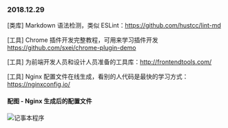 ### 2018.12.29

[类库] Markdown 语法检测，类似 ESLint：<https://github.com/hustcc/lint-md>

[工具] Chrome 插件开发完整教程，可用来学习插件开发<https://github.com/sxei/chrome-plugin-demo>

[工具] 为前端开发人员和设计人员准备的工具库：<http://frontendtools.com/>

[工具] Nginx 配置文件在线生成，看别的人代码是最快的学习方式：<https://nginxconfig.io/>

#### 配图 - Nginx 生成后的配置文件
![记事本程序](http://wx4.sinaimg.cn/large/62bfa70bly1fyngkq0s79j20u010rjy5.jpg)
